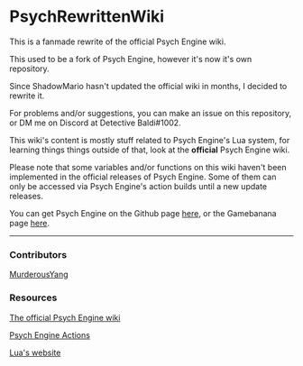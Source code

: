 # PsychRewrittenWiki
This is a fanmade rewrite of the official Psych Engine wiki.

This used to be a fork of Psych Engine, however it's now it's own repository.

Since ShadowMario hasn't updated the official wiki in months, I decided to rewrite it.

For problems and/or suggestions, you can make an issue on this repository, or DM me on Discord at Detective Baldi#1002.

This wiki's content is mostly stuff related to Psych Engine's Lua system, for learning things things outside of that, look at the **official** Psych Engine wiki.

Please note that some variables and/or functions on this wiki haven't been implemented in the official releases of Psych Engine. Some of them can only be accessed via Psych Engine's action builds until a new update releases.

You can get Psych Engine on the Github page [here](https://github.com/ShadowMario/FNF-PsychEngine), or the Gamebanana page [here](https://gamebanana.com/mods/309789).
***

### Contributors
[MurderousYang](https://github.com/MurderousYang)

### Resources
[The official Psych Engine wiki](https://github.com/ShadowMario/FNF-PsychEngine/wiki)

[Psych Engine Actions](https://github.com/ShadowMario/FNF-PsychEngine/actions)

[Lua's website](https://www.lua.org/)
